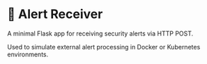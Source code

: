 # 🐍 Alert Receiver

A minimal Flask app for receiving security alerts via HTTP POST.

Used to simulate external alert processing in Docker or Kubernetes environments.
